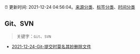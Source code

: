 :alarm_clock: 更新时间: 2021-12-24 04:56:04。[来源分类](../README.md)、[标签分类](../TAGS.md)、[时间分类](../TIMELINE.md)

## Git、SVN


> 关键字：`Git`、`SVN`



- [2021-12-24-Git-提交时莫名其妙删除文件](https://www.v2ex.com/t/824200) 